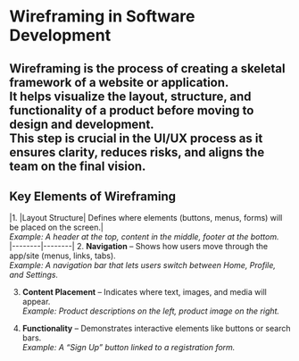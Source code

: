 # Wireframing in Software Development #

Wireframing is the process of creating a skeletal framework of a website or application.  
It helps visualize the layout, structure, and functionality of a product before moving to design and development.  
This step is crucial in the UI/UX process as it ensures clarity, reduces risks, and aligns the team on the final vision.  
------------
## Key Elements of Wireframing  

|1. |Layout Structure| Defines where elements (buttons, menus, forms) will be placed on the screen.|  
   *Example: A header at the top, content in the middle, footer at the bottom.*  
|--------|--------|
2. **Navigation** – Shows how users move through the app/site (menus, links, tabs).  
   *Example: A navigation bar that lets users switch between Home, Profile, and Settings.*  

3. **Content Placement** – Indicates where text, images, and media will appear.  
   *Example: Product descriptions on the left, product image on the right.*  

4. **Functionality** – Demonstrates interactive elements like buttons or search bars.  
   *Example: A “Sign Up” button linked to a registration form.*  
